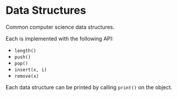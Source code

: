 # Data Structures

Common computer science data structures.

Each is implemented with the following API:

* `length()`
* `push()`
* `pop()`
* `insert(x, i)`
* `remove(x)`

Each data structure can be printed by calling `print()` on the object.
